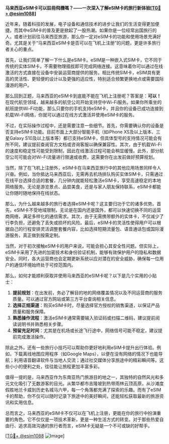 **马来西亚eSIM卡可以註冊飛機嗎？——一次深入了解eSIM卡的旅行新体验[[TG💪+ @esim1088](https://t.me/s/esim1088)]**

近年来，随着科技的发展，电子设备和通信技术的进步让我们的生活变得更加便捷。而其中eSIM卡的普及更是掀起了一股热潮。如果你是一位经常出国旅行的人，或者计划前往马来西亚旅游，那么你一定对eSIM卡的功能和使用场景充满好奇。尤其是关于“马来西亚eSIM卡是否可以在飞机上注册”的问题，更是许多旅行者关心的重点。

首先，让我们简单了解一下什么是eSIM卡。eSIM是一种嵌入式SIM卡，它不同于传统的实体SIM卡，不需要物理插拔即可完成网络连接。这意味着你可以通过在线激活的方式直接在设备中安装运营商提供的服务。相比传统SIM卡，eSIM具有更高的灵活性、更轻便的设计以及更强的适应性，特别适合频繁更换地点或需要国际漫游的用户。

那么回到正题，马来西亚的eSIM卡到底能不能在飞机上注册呢？答案是：**可以！** 在现代航空领域，越来越多的航空公司开始支持空中Wi-Fi服务。如果你所乘坐的航班提供Wi-Fi功能，那么只要你的手机支持eSIM卡，并且你的设备已成功连接到机载Wi-Fi网络，你就可以通过在线方式激活并使用eSIM卡的服务。

不过，在实际操作过程中，还是需要注意一些细节。首先，你需要确认你的设备是否支持eSIM卡功能。目前市面上大部分智能手机（如iPhone XS及以上版本、三星Galaxy S10及以上版本等）都已支持eSIM卡，但具体型号的支持情况可能会有所不同，建议提前查阅官方文档或咨询客服以确保兼容性。其次，由于机载Wi-Fi的速度和稳定性可能受到限制，因此在线激活过程可能会稍显缓慢。此外，部分航空公司可能会对Wi-Fi流量进行限速或收费，这需要你在出发前做好预算规划。

当然，除了在飞机上注册外，eSIM卡在马来西亚旅行中的其他应用场景同样令人兴奋。例如，当你抵达马来西亚后，无需再去机场排队购买实体SIM卡，只需通过在线平台选择合适的套餐，几分钟内就能轻松激活eSIM卡，享受高速稳定的本地网络服务。无论是游览景点、品尝美食，还是与家人朋友保持联系，eSIM卡都能让你随时随地保持在线状态。

那么，为什么越来越多的旅行者选择eSIM卡呢？这主要归功于它的诸多优势。首先，eSIM卡不受地域限制，无论是在国内还是国外，都可以快速切换不同的运营商网络，满足多样化的通信需求。其次，由于无需携带额外的实体卡，不仅减少了行李负担，还避免了丢失或损坏的风险。最后，eSIM卡的灵活性使得用户可以根据自己的行程安排灵活调整套餐内容，比如选择短期流量包、语音通话包或国际漫游服务，真正做到按需定制。

当然，对于初次接触eSIM卡的用户来说，可能会担心其安全性问题。但实际上，eSIM卡采用了先进的加密技术和身份验证机制，能够有效保护用户的隐私和数据安全。同时，各大运营商也会定期更新系统以应对潜在的安全威胁，确保每一位用户的通信环境始终处于可控范围内。

那么，如何才能顺利获取并使用马来西亚的eSIM卡呢？以下是几个实用的小贴士：

1. **提前规划**：在出发前，务必了解目的地的网络覆盖情况以及不同运营商的服务质量。可以通过官方网站或第三方平台查询相关信息。
2. **选择正规渠道**：购买eSIM卡时，尽量选择官方授权的销售渠道，以保证产品质量和服务保障。
3. **熟悉操作流程**：激活eSIM卡通常需要输入验证码或扫描二维码，建议提前阅读说明书并熟悉相关步骤。
4. **预留充足时间**：尤其是在机场或长途飞行途中，网络信号可能不稳定，建议提前完成激活操作。

除此之外，还有一些旅行小技巧可以帮助你更好地利用eSIM卡提升出行体验。例如，下载离线地图应用程序（如Google Maps），以便在没有网络的情况下也能导航；利用语音翻译软件与当地人交流；通过社交媒体分享旅途中的精彩瞬间等。这些小小的便利之处，往往能让旅程更加丰富多彩。

值得一提的是，马来西亚作为东南亚热门旅游目的地之一，其独特的自然风光和多元文化吸引了无数游客的目光。从繁华都市吉隆坡到热带雨林云顶高原，从沙滩度假胜地兰卡威到历史名城马六甲，每一个角落都充满了探索的乐趣。而有了eSIM卡的帮助，你不仅可以随时记录下旅途中的美好瞬间，还能轻松获取最新的旅游资讯和实用信息。

总而言之，马来西亚的eSIM卡不仅可以在飞机上注册，更能在你的旅行中扮演重要的角色。它不仅仅是一项技术革新，更是一种生活方式的转变。对于那些热爱自由行、追求高效沟通的旅行者而言，eSIM卡无疑是一个不可或缺的好帮手。

[[TG💪+ @esim1088](https://t.me/s/esim1088) ![Image](https://i.postimg.cc/4NQfJmqS/Snipaste-2025-05-13-00-14-12.png)]